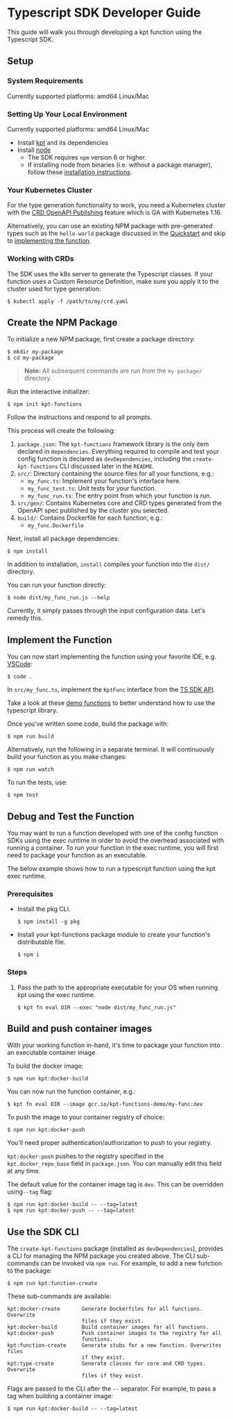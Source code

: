 # Typescript SDK Developer Guide

This guide will walk you through developing a kpt function using the Typescript SDK.

## Setup

### System Requirements

Currently supported platforms: amd64 Linux/Mac

### Setting Up Your Local Environment

Currently supported platforms: amd64 Linux/Mac

- Install [kpt][download-kpt] and its dependencies
- Install [node][download-node]
  - The SDK requires `npm` version 6 or higher.
  - If installing node from binaries (i.e. without a package manager), follow
    these [installation instructions][install-node].

### Your Kubernetes Cluster

For the type generation functionality to work, you need a Kubernetes cluster
with the [CRD OpenAPI Publishing][crd-openapi] feature which is GA with
Kubernetes 1.16.

Alternatively, you can use an existing NPM package with pre-generated types
such as the `hello-world` package discussed in the [Quickstart] and skip to
[implementing the function](#implement-the-function).

### Working with CRDs

The SDK uses the k8s server to generate the Typescript classes. If your
function uses a Custom Resource Definition, make sure you apply it to the
cluster used for type generation:

```shell
$ kubectl apply -f /path/to/my/crd.yaml
```

## Create the NPM Package

To initialize a new NPM package, first create a package directory:

```shell
$ mkdir my-package
$ cd my-package
```

> **Note:** All subsequent commands are run from the `my-package/` directory.

Run the interactive initializer:

```shell
$ npm init kpt-functions
```

Follow the instructions and respond to all prompts.

This process will create the following:

1. `package.json`: The `kpt-functions` framework library is the only item
   declared in `dependencies`. Everything required to compile and test your
   config function is declared as `devDependencies`, including the
   `create-kpt-functions` CLI discussed later in the `README`.
1. `src/`: Directory containing the source files for all your functions, e.g.:
   - `my_func.ts`: Implement your function's interface here.
   - `my_func_test.ts`: Unit tests for your function.
   - `my_func_run.ts`: The entry point from which your function is run.
1. `src/gen/`: Contains Kubernetes core and CRD types generated from the
   OpenAPI spec published by the cluster you selected.
1. `build/`: Contains Dockerfile for each function, e.g.:
   - `my_func.Dockerfile`

Next, install all package dependencies:

```shell
$ npm install
```

In addition to installation, `install` compiles your function into the `dist/`
directory.

You can run your function directly:

```shell
$ node dist/my_func_run.js --help
```

Currently, it simply passes through the input configuration data. Let's remedy
this.

## Implement the Function

You can now start implementing the function using your favorite IDE, e.g.
[VSCode]:

```shell
$ code .
```

In `src/my_func.ts`, implement the `KptFunc` interface from the [TS SDK API].

Take a look at these [demo functions] to better understand how
to use the typescript library.

Once you've written some code, build the package with:

```shell
$ npm run build
```

Alternatively, run the following in a separate terminal. It will continuously
build your function as you make changes:

```shell
$ npm run watch
```

To run the tests, use:

```shell
$ npm test
```

## Debug and Test the Function

You may want to run a function developed with one of the config function SDKs
using the exec runtime in order to avoid the overhead associated with running
a container. To run your function in the exec runtime, you will first need to
package your function as an executable.

The below example shows how to run a typescript function using the kpt exec
runtime.

### Prerequisites

- Install the pkg CLI.

  ```shell
  $ npm install -g pkg
  ```

- Install your kpt-functions package module to create your function's
  distributable file.

  ```shell
  $ npm i
  ```

### Steps

1. Pass the path to the appropriate executable for your OS when running kpt
   using the exec runtime.

   ```shell
   $ kpt fn eval DIR --exec "node dist/my_func_run.js"
   ```

## Build and push container images

With your working function in-hand, it's time to package your function into an
executable container image.

To build the docker image:

```shell
$ npm run kpt:docker-build
```

You can now run the function container, e.g.:

```shell
$ kpt fn eval DIR --image gcr.io/kpt-functions-demo/my-func:dev
```

To push the image to your container registry of choice:

```shell
$ npm run kpt:docker-push
```

You'll need proper authentication/authorization to push to your registry.

`kpt:docker-push` pushes to the registry specified in the
`kpt.docker_repo_base` field in `package.json`. You can manually edit this
field at any time.

The default value for the container image tag is `dev`. This can be overridden
using`--tag` flag:

```shell
$ npm run kpt:docker-build -- --tag=latest
$ npm run kpt:docker-push -- --tag=latest
```

## Use the SDK CLI

The `create-kpt-functions` package (installed as `devDependencies`), provides
a CLI for managing the NPM package you created above. The CLI sub-commands can
be invoked via `npm run`. For example, to add a new function to the package:

```shell
$ npm run kpt:function-create
```

These sub-commands are available:

```
kpt:docker-create       Generate Dockerfiles for all functions. Overwrite
                        files if they exist.
kpt:docker-build        Build container images for all functions.
kpt:docker-push         Push container images to the registry for all
                        functions.
kpt:function-create     Generate stubs for a new function. Overwrites files
                        if they exist.
kpt:type-create         Generate classes for core and CRD types. Overwrite
                        files if they exist.
```

Flags are passed to the CLI after the `--` separator. For example, to pass a
tag when building a container image:

```shell
$ npm run kpt:docker-build -- --tag=latest
```

[download-kpt]: /book/01-getting-started/01-system-requirements
[download-node]: https://nodejs.org/en/download/
[install-node]: https://github.com/nodejs/help/wiki/Installation/
[install-node]: https://github.com/nodejs/help/wiki/Installation/
[install-docker]: https://docs.docker.com/engine/installation/
[crd-openapi]: https://github.com/kubernetes/kubernetes/blob/master/CHANGELOG/CHANGELOG-1.15.md#customresourcedefinition-openapi-publishing
[quickstart]: ../quickstart/
[vscode]: https://code.visualstudio.com/
[ts sdk api]: https://googlecontainertools.github.io/kpt-functions-sdk/api/
[demo functions]: https://github.com/GoogleContainerTools/kpt-functions-sdk/tree/master/ts/demo-functions/src/
